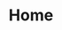 ---
title: 'Home'
layout: 'layouts/home.html'
home:
    header: "Hi, I'm Oli."
    summary: "I like ML, linguistics, cats, west ham, and indie music from the 80s. This is my site, which I am making using the 11ty static site generator and the Nunjucks templating engine."
    excuse: "Please excuse the state of it while I finish up writing the content and CSS. In the meantime, I invite you to enjoy this minimal and partially-navigable website experience."
---